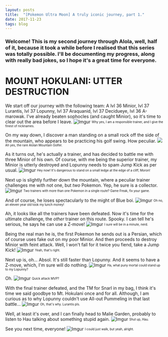 ```yaml
---
layout: posts
title:  "[Pokemon Ultra Moon] A truly iconic journey, part 1."
date: 2017-11-23
tags: blog
---
```


### Welcome! This is my second journey through Alola, well, half of it, because it took a while before I realised that this series was totally possible. I'll be documenting my progress, along with really bad jokes, so I hope it's a great time for everyone.

# MOUNT HOKULANI: UTTER DESTRUCTION

We start off our journey with the following team: A lvl 36 Minior, lvl 37 Lurantis, lvl 37 Lopunny, lvl 37 Araquanid, lvl 37 Decidueye, lvl 36 A-marowak. I've already beaten sophocles (and caught Minior), so it's time to clear out the area before I leave.
![Imgur](http://i.imgur.com/K3Z60z5.png)
<sub><sup>Why yes, I am a responsible trainer, and I give the finest of nicknames.</sup></sub>

On my way down, I discover a man standing on a small rock off the side of the mountain, who appears to be practicing his golf swing. How peculiar.
![](https://i.imgur.com/Ire4AoD.png)
<sub><sup>Ah yes, the rare Alolan Mountain Golfer.</sup></sub>

As it turns out, he's actually a trainer, and has decided to battle me with three Minior of his own. Of course, with me being the superior trainer, my Minior is utterly destroyed and Lopunny needs to spam Jump Kick as per usual.
![Imgur](https://i.imgur.com/3DfdbD7.png)
<sub><sup>Hey now! It's dangerous to stand on a small ledge at the edge of a cliff, Moron!</sup></sub>

Next up is slightly further down the mountain, where a peculiar trainer challenges me with not one, but *two* Pokemon. Yep, he sure is a collector.
![Imgur](https://i.imgur.com/NxfXrs5.png)
<sub><sup>Two trainers with more than one Pokemon in a single route? Game Freak, fix your game.</sup></sub>

And of course, he loses spectacularly to the might of Blue boi.
![Imgur](https://i.imgur.com/kpUQ5Im.png)
<sub><sup>Oh no, an eleven year old took my lunch money!</sup></sub>

Ah, it looks like all the trainers have been defeated. Now it's time for the ultimate challenge, the *other* trainer on this route. Spooky. I can tell he's serious, he says he can use a Z-move!
![Imgur](https://i.imgur.com/OLlUuZY.png)
<sub><sup>I sure will be in a minute, nerd.</sup></sub>


Being the real man he is, the first Pokemon he sends out is a Persian, which of course uses fake out on my poor Minior. And then proceeds to destroy Minior with feint attack. Well, I won't fall for it twice you fiend, take a Jump Kick!
![Imgur](https://i.imgur.com/SasuUVx.png)
<sub><sup>Yeah, that's right.</sup></sub>

Next up is, oh... Absol. It's still faster than Lopunny. And it seems to have a Z-move, which, I'm sure will do nothing.
![Imgur](https://i.imgur.com/jjc5YPk.png)
<sub><sup>Ha, what puny mortal could stand up to my Lopunny? </sup></sub>

Oh.
![Imgur](https://i.imgur.com/x7izy8F.png)
<sub><sup>Quick attack MVP?</sup></sub>

With the final trainer defeated, and the TM for Snarl in my bag, I think it's time we said goodbye to Mt. Hokulani once and for all. Although, I am curious as to why Lopunny couldn't use All-out Pummeling in that last battle...
![Imgur](https://i.imgur.com/CxZpANs.png)
<sub><sup>Oh, that's why. Lurantis pls.</sup></sub>

Well, at least it's over, and I can finally head to Malie Garden, probably to listen to Hau talking about something stupid again.
![Imgur](https://i.imgur.com/6vkTlbI.png)
<sub><sup>Shut up, Hau.</sup></sub>


See you next time, everyone!
![Imgur](https://i.imgur.com/zaHv8PS.png)
<sub><sup>I could just walk, but yeah, alright.</sup></sub>
